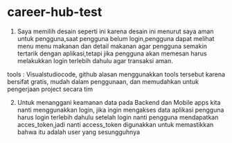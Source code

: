 # career-hub-test
1. Saya memilih desain seperti ini karena desain ini menurut saya aman untuk pengguna,saat pengguna belum login,pengguna dapat melihat menu menu makanan dan detail makanan agar pengguna semakin tertarik dengan aplikasi,tetapi jika pengguna akan memesan harus melakukkan login terlebih dahulu agar transaksi aman.

tools : Visualstudiocode, github
alasan menggunakkan tools tersebut karena bersifat gratis, mudah dalam penggunaan, dan memudahkan untuk pengerjaan project secara tim

2. Untuk menanggani keamanan data pada Backend dan Mobile apps kita nanti menggunakkan login, jika ingin mengakses data aplikasi pengguna harus login terlebih dahulu setelah login nanti pengguna mendapatkan acces_token,jadi nanti access_token digunakkan untuk memastikkan bahwa itu adalah user yang sesungguhnya

